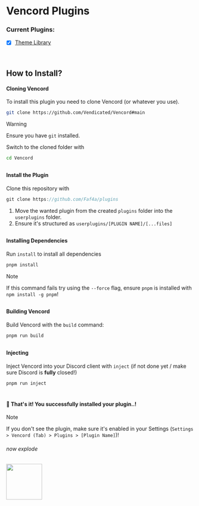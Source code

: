 # Vencord Plugins

### Current Plugins:
- [x] [Theme Library](https://github.com/Faf4a/plugins/tree/main/ThemeLibrary)

<br/>

## How to Install?
#### Cloning Vencord
To install this plugin you need to clone Vencord (or whatever you use).

```bash
git clone https://github.com/Vendicated/Vencord#main
```
> [!WARNING]
> Ensure you have `git` installed.

Switch to the cloned folder with
```bash
cd Vencord
```

##
#### Install the Plugin

Clone this repository with 
```js
git clone https://github.com/Faf4a/plugins
```

1. Move the wanted plugin from the created `plugins` folder into the `userplugins` folder.
2. Ensure it's structured as `userplugins/[PLUGIN NAME]/[...files]`

##
#### Installing Dependencies
Run `install` to install all dependencies
```js
pnpm install
```
> [!NOTE]
> If this command fails try using the `--force` flag, ensure `pnpm` is installed with `npm install -g pnpm`!

##
#### Building Vencord
Build Vencord with the `build` command:
```bash
pnpm run build
```
##
#### Injecting
Inject Vencord into your Discord client with `inject` (if not done yet / make sure Discord is **fully** closed!)

```bash
pnpm run inject
```

#
#### 🎉 That's it! You successfully installed your plugin..!

> [!NOTE]
> If you don't see the plugin, make sure it's enabled in your Settings (`Settings > Vencord (Tab) > Plugins > [Plugin Name]`)!

<h6>now explode</h6> <img src="https://cdn.discordapp.com/emojis/1105406110724268075.webp" width="96" height="96" />
